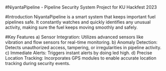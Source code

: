 #NiyantaPipeline - Pipeline Security System
Project for KU Hackfest 2023

#Introduction
NiyantaPipeline is a smart system that keeps important fuel pipelines safe. It constantly watches and quickly identifies any unusual activity, making sure the fuel keeps moving smoothly and safely.

#Key Features
a) Sensor Integration: Utilizes advanced sensors like vibration and flow sensors for real-time monitoring.
b) Anomaly Detection: Detects unauthorized access, tampering, or irregularities in pipeline activity.
c) Immediate Alerts: Triggers instant alerts by doing led high.
d) Precise Location Tracking: Incorporates GPS modules to enable accurate location tracking during security events.

